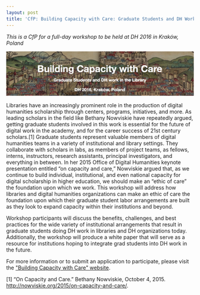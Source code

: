 ```yaml
---
layout: post
title: 'CfP: Building Capacity with Care: Graduate Students and DH Work in the Library'
---
```

_This is a CfP for a full-day workshop to be held at DH 2016 in Kraków, Poland_

![image](/assets/images/dh2016.png)

Libraries have an increasingly prominent role in the production of digital humanities scholarship through centers, programs, initiatives, and more. As leading scholars in the field like Bethany Nowviskie have repeatedly argued, getting graduate students involved in this work is essential for the future of digital work in the academy, and for the career success of 21st century scholars.[1] <!--excerpt-->Graduate students represent valuable members of digital humanities teams in a variety of institutional and library settings. They collaborate with scholars in labs, as members of project teams, as fellows, interns, instructors, research assistants, principal investigators, and everything in between. In her 2015 Office of Digital Humanities keynote presentation entitled “on capacity and care,” Nowviskie argued that, as we continue to build individual, institutional, and even national capacity for digital scholarship in higher education, we should make an “ethic of care” the foundation upon which we work. This workshop will address how libraries and digital humanities organizations can make an ethic of care the foundation upon which their graduate student labor arrangements are built as they look to expand capacity within their institutions and beyond.

Workshop participants will discuss the benefits, challenges, and best practices for the wide variety of institutional arrangements that result in graduate students doing DH work in libraries and DH organizations today. Additionally, the workshop will produce a white paper that will serve as a resource for institutions hoping to integrate grad students into DH work in the future.

For more information or to submit an application to participate, please visit the ["Building Capacity with Care" website](http://dhgradlabor.github.io/dh2016workshop/).

[1] “On Capacity and Care.” Bethany Nowviskie, October 4, 2015. http://nowviskie.org/2015/on-capacity-and-care/.